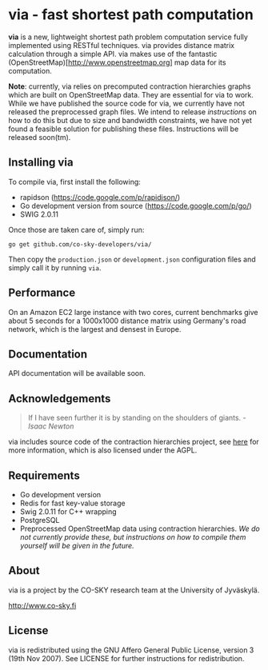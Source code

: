 via - fast shortest path computation
====================================

**via** is a new, lightweight shortest path problem computation service fully implemented using RESTful techniques. via provides distance matrix calculation through a simple API. via makes use of the fantastic (OpenStreetMap)[http://www.openstreetmap.org] map data for its computation.

**Note**: currently, via relies on precomputed contraction hierarchies graphs which are built on OpenStreetMap data. They are essential for via to work.  While we have published the source code for via, we currently have not released the preprocessed graph files. We intend to release *instructions* on how to do this but due to size and bandwidth constraints, we have not yet found a feasible solution for publishing these files. Instructions will be released soon(tm).

Installing via
--------------

To compile via, first install the following:

  * rapidson (https://code.google.com/p/rapidjson/)
  * Go development version from source (https://code.google.com/p/go/)
  * SWIG 2.0.11

Once those are taken care of, simply run:

    go get github.com/co-sky-developers/via/

Then copy the ``production.json`` or ``development.json`` configuration files and simply call it by running ``via``.

Performance
-----------

On an Amazon EC2 large instance with two cores, current benchmarks give about 5 seconds for a 1000x1000 distance matrix using Germany's road network, which is the largest and densest in Europe. 

Documentation
-------------

API documentation will be available soon.

Acknowledgements
----------------

> If I have seen further it is by standing on the shoulders of giants.
>   *- Isaac Newton*

via includes source code of the contraction hierarchies project, see [here](http://algo2.iti.kit.edu/routeplanning.php) for more information, which is also licensed under the AGPL.

Requirements
------------

* Go development version
* Redis for fast key-value storage
* Swig 2.0.11 for C++ wrapping
* PostgreSQL 
* Preprocessed OpenStreetMap data using contraction hierarchies. *We do not currently provide these, but instructions on how to compile them yourself will be given in the future.*

About
-----

via is a project by the CO-SKY research team at the University of Jyväskylä. 

http://www.co-sky.fi

License
-------

via is redistributed using the GNU Affero General Public License, version 3 (19th Nov 2007). See LICENSE for further instructions for redistribution.
